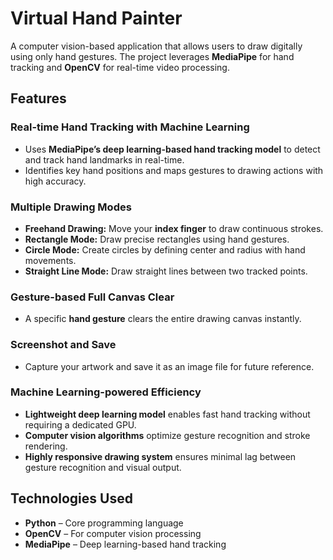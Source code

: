 # Virtual Hand Painter  
A computer vision-based application that allows users to draw digitally using only hand gestures. The project leverages **MediaPipe** for hand tracking and **OpenCV** for real-time video processing.  

## Features  

### Real-time Hand Tracking with Machine Learning  
- Uses **MediaPipe’s deep learning-based hand tracking model** to detect and track hand landmarks in real-time.  
- Identifies key hand positions and maps gestures to drawing actions with high accuracy.  

### Multiple Drawing Modes  
- **Freehand Drawing:** Move your **index finger** to draw continuous strokes.  
- **Rectangle Mode:** Draw precise rectangles using hand gestures.  
- **Circle Mode:** Create circles by defining center and radius with hand movements.  
- **Straight Line Mode:** Draw straight lines between two tracked points.  

### Gesture-based Full Canvas Clear  
- A specific **hand gesture** clears the entire drawing canvas instantly.  

### Screenshot and Save  
- Capture your artwork and save it as an image file for future reference.  

### Machine Learning-powered Efficiency  
- **Lightweight deep learning model** enables fast hand tracking without requiring a dedicated GPU.  
- **Computer vision algorithms** optimize gesture recognition and stroke rendering.  
- **Highly responsive drawing system** ensures minimal lag between gesture recognition and visual output.  

## Technologies Used  
- **Python** – Core programming language  
- **OpenCV** – For computer vision processing  
- **MediaPipe** – Deep learning-based hand tracking  

